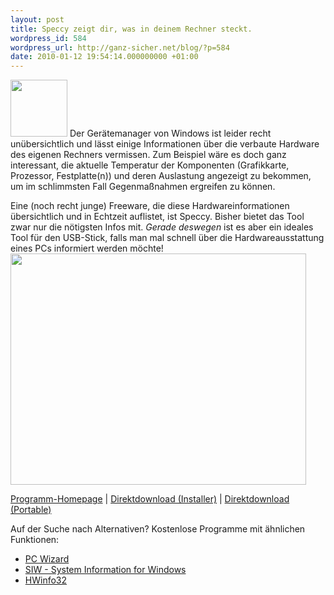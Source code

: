 ```yaml
---
layout: post
title: Speccy zeigt dir, was in deinem Rechner steckt.
wordpress_id: 584
wordpress_url: http://ganz-sicher.net/blog/?p=584
date: 2010-01-12 19:54:14.000000000 +01:00
---
```

<img class="lefticon" title="processinfo" src="/wp-content/uploads/processinfo.png" alt="" width="91" height="91" />
Der Gerätemanager von Windows ist leider recht unübersichtlich und lässt einige Informationen über die verbaute Hardware des eigenen Rechners vermissen. Zum Beispiel wäre es doch ganz interessant, die aktuelle Temperatur der Komponenten (Grafikkarte, Prozessor, Festplatte(n)) und deren Auslastung angezeigt zu bekommen, um im schlimmsten Fall Gegenmaßnahmen ergreifen zu können.
<!--more-->

Eine (noch recht junge) Freeware, die diese Hardwareinformationen übersichtlich und in Echtzeit auflistet, ist Speccy. Bisher bietet das Tool zwar nur die nötigsten Infos mit. <em>Gerade deswegen</em> ist es aber ein ideales Tool für den USB-Stick, falls man mal schnell über die Hardwareausstattung eines PCs informiert werden möchte!<br />
<img class="borderimg" title="speccy screenshot" src="/wp-content/uploads/speccy-screenshot.jpg" alt="" width="473" height="370" />

<div class="infobox"><a href="http://www.piriform.com/speccy" class="homelink">Programm-Homepage</a> | <a href="http://download.piriform.com/spsetup100.exe" target="_blank" class="packagelink">Direktdownload (Installer)</a> | <a href="http://www.piriform.com/media/10110/spsetup100.zip" class="folderlink" target="_blank">Direktdownload (Portable)</a></div>

Auf der Suche nach Alternativen? Kostenlose Programme mit ähnlichen Funktionen:
<ul>
	<li><a href="http://www.cpuid.com/pcwizard.php" target="_blank">PC Wizard</a></li>
	<li><a href="http://www.gtopala.com/" target="_blank">SIW - System Information for Windows</a></li>
	<li><a href="http://www.hwinfo.com/" target="_blank">HWinfo32</a></li>
</ul>
